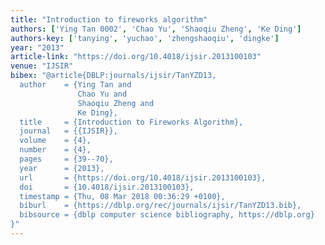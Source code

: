 ```yaml
---
title: "Introduction to fireworks algorithm"
authors: ['Ying Tan 0002', 'Chao Yu', 'Shaoqiu Zheng', 'Ke Ding']
authors-key: ['tanying', 'yuchao', 'zhengshaoqiu', 'dingke']
year: "2013"
article-link: "https://doi.org/10.4018/ijsir.2013100103"
venue: "IJSIR"
bibex: "@article{DBLP:journals/ijsir/TanYZD13,
  author    = {Ying Tan and
               Chao Yu and
               Shaoqiu Zheng and
               Ke Ding},
  title     = {Introduction to Fireworks Algorithm},
  journal   = {{IJSIR}},
  volume    = {4},
  number    = {4},
  pages     = {39--70},
  year      = {2013},
  url       = {https://doi.org/10.4018/ijsir.2013100103},
  doi       = {10.4018/ijsir.2013100103},
  timestamp = {Thu, 08 Mar 2018 00:36:29 +0100},
  biburl    = {https://dblp.org/rec/journals/ijsir/TanYZD13.bib},
  bibsource = {dblp computer science bibliography, https://dblp.org}
}"
---
```

